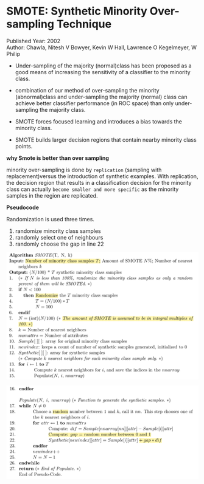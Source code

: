 # SMOTE: Synthetic Minority Over-sampling Technique
Published Year: 2002 <br/>
Author: Chawla, Nitesh V Bowyer, Kevin W Hall, Lawrence O Kegelmeyer, W Philip

- Under-sampling of the majority (normal)class has been proposed as a good means of increasing the sensitivity of a classifier to the minority class.

- combination of our method of over-sampling the minority (abnormal)class and under-sampling the majority (normal) class can achieve better classifier performance (in ROC space) than only under-sampling the majority class.

- SMOTE forces focused learning and introduces a bias towards the minority class.

- SMOTE builds larger decision regions that contain nearby minority class points.

**why Smote is better than over sampling**

minority over-sampling is done by `replication` (sampling with replacement)versus the introduction of synthetic examples. With replication, the decision region that results in a classification decision for the minority class can actually `become smaller and more specific` as the minority samples in the region are replicated.

**Pseudocode**

Randomization is used three times. <br/>
1. randomize minority class samples  <br/>
2. randomly select one of neighbours <br/>
3. randomly choose the gap in line 22

![step1](img/smote-1.png)

![step2](img/smote-2.png)
